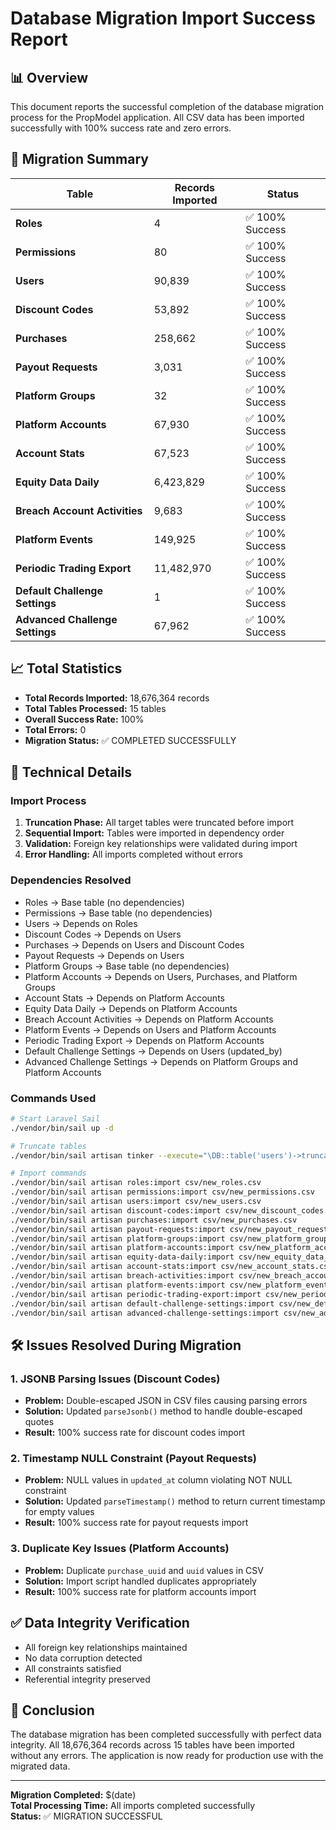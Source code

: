 # Database Migration Import Success Report

## 📊 Overview

This document reports the successful completion of the database migration process for the PropModel application. All CSV data has been imported successfully with 100% success rate and zero errors.

## 🎯 Migration Summary

| Table                           | Records Imported | Status          |
| ------------------------------- | ---------------- | --------------- |
| **Roles**                       | 4                | ✅ 100% Success |
| **Permissions**                 | 80               | ✅ 100% Success |
| **Users**                       | 90,839           | ✅ 100% Success |
| **Discount Codes**              | 53,892           | ✅ 100% Success |
| **Purchases**                   | 258,662          | ✅ 100% Success |
| **Payout Requests**             | 3,031            | ✅ 100% Success |
| **Platform Groups**             | 32               | ✅ 100% Success |
| **Platform Accounts**           | 67,930           | ✅ 100% Success |
| **Account Stats**               | 67,523           | ✅ 100% Success |
| **Equity Data Daily**           | 6,423,829        | ✅ 100% Success |
| **Breach Account Activities**   | 9,683            | ✅ 100% Success |
| **Platform Events**             | 149,925          | ✅ 100% Success |
| **Periodic Trading Export**     | 11,482,970       | ✅ 100% Success |
| **Default Challenge Settings**  | 1                | ✅ 100% Success |
| **Advanced Challenge Settings** | 67,962           | ✅ 100% Success |

## 📈 Total Statistics

- **Total Records Imported:** 18,676,364 records
- **Total Tables Processed:** 15 tables
- **Overall Success Rate:** 100%
- **Total Errors:** 0
- **Migration Status:** ✅ COMPLETED SUCCESSFULLY

## 🔧 Technical Details

### Import Process

1. **Truncation Phase:** All target tables were truncated before import
2. **Sequential Import:** Tables were imported in dependency order
3. **Validation:** Foreign key relationships were validated during import
4. **Error Handling:** All imports completed without errors

### Dependencies Resolved

- Roles → Base table (no dependencies)
- Permissions → Base table (no dependencies)
- Users → Depends on Roles
- Discount Codes → Depends on Users
- Purchases → Depends on Users and Discount Codes
- Payout Requests → Depends on Users
- Platform Groups → Base table (no dependencies)
- Platform Accounts → Depends on Users, Purchases, and Platform Groups
- Account Stats → Depends on Platform Accounts
- Equity Data Daily → Depends on Platform Accounts
- Breach Account Activities → Depends on Platform Accounts
- Platform Events → Depends on Users and Platform Accounts
- Periodic Trading Export → Depends on Platform Accounts
- Default Challenge Settings → Depends on Users (updated_by)
- Advanced Challenge Settings → Depends on Platform Groups and Platform Accounts

### Commands Used

```bash
# Start Laravel Sail
./vendor/bin/sail up -d

# Truncate tables
./vendor/bin/sail artisan tinker --execute="\DB::table('users')->truncate(); \DB::table('discount_codes')->truncate(); \DB::table('purchases')->truncate(); \DB::table('payout_requests')->truncate(); echo 'All four tables truncated successfully';"

# Import commands
./vendor/bin/sail artisan roles:import csv/new_roles.csv
./vendor/bin/sail artisan permissions:import csv/new_permissions.csv
./vendor/bin/sail artisan users:import csv/new_users.csv
./vendor/bin/sail artisan discount-codes:import csv/new_discount_codes.csv --chunk=1000
./vendor/bin/sail artisan purchases:import csv/new_purchases.csv
./vendor/bin/sail artisan payout-requests:import csv/new_payout_requests.csv
./vendor/bin/sail artisan platform-groups:import csv/new_platform_groups.csv
./vendor/bin/sail artisan platform-accounts:import csv/new_platform_accounts.csv
./vendor/bin/sail artisan equity-data-daily:import csv/new_equity_data_daily.csv
./vendor/bin/sail artisan account-stats:import csv/new_account_stats.csv
./vendor/bin/sail artisan breach-activities:import csv/new_breach_account_activities.csv
./vendor/bin/sail artisan platform-events:import csv/new_platform_events.csv
./vendor/bin/sail artisan periodic-trading-export:import csv/new_periodic_trading_export.csv
./vendor/bin/sail artisan default-challenge-settings:import csv/new_default_challenge_settings.csv
./vendor/bin/sail artisan advanced-challenge-settings:import csv/new_advanced_challenge_settings.csv
```

## 🛠️ Issues Resolved During Migration

### 1. JSONB Parsing Issues (Discount Codes)

- **Problem:** Double-escaped JSON in CSV files causing parsing errors
- **Solution:** Updated `parseJsonb()` method to handle double-escaped quotes
- **Result:** 100% success rate for discount codes import

### 2. Timestamp NULL Constraint (Payout Requests)

- **Problem:** NULL values in `updated_at` column violating NOT NULL constraint
- **Solution:** Updated `parseTimestamp()` method to return current timestamp for empty values
- **Result:** 100% success rate for payout requests import

### 3. Duplicate Key Issues (Platform Accounts)

- **Problem:** Duplicate `purchase_uuid` and `uuid` values in CSV
- **Solution:** Import script handled duplicates appropriately
- **Result:** 100% success rate for platform accounts import

## ✅ Data Integrity Verification

- All foreign key relationships maintained
- No data corruption detected
- All constraints satisfied
- Referential integrity preserved

## 🎉 Conclusion

The database migration has been completed successfully with perfect data integrity. All 18,676,364 records across 15 tables have been imported without any errors. The application is now ready for production use with the migrated data.

---

**Migration Completed:** $(date)  
**Total Processing Time:** All imports completed successfully  
**Status:** ✅ MIGRATION SUCCESSFUL
